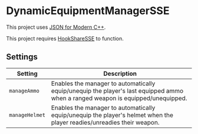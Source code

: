 # DynamicEquipmentManagerSSE

This project uses [JSON for Modern C++](https://github.com/nlohmann/json).

This project requires [HookShareSSE](https://github.com/SniffleMan/HookShareSSE) to function.

## Settings
Setting | Description
--- | ---
`manageAmmo` | Enables the manager to automatically equip/unequip the player's last equipped ammo when a ranged weapon is equipped/unequipped.
`manageHelmet` | Enables the manager to automatically equip/unequip the player's helmet when the player readies/unreadies their weapon.
